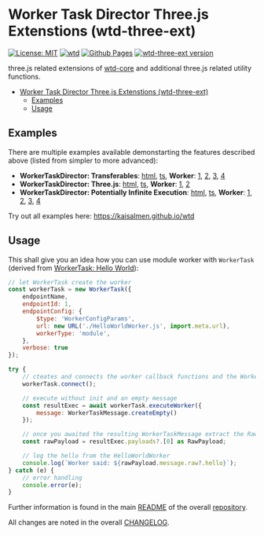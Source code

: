 # Worker Task Director Three.js Extenstions (wtd-three-ext)

[![License: MIT](https://img.shields.io/badge/License-MIT-yellow.svg)](https://github.com/kaisalmen/wtd/blob/main/LICENSE)
[![wtd](https://github.com/kaisalmen/wtd/actions/workflows/actions.yml/badge.svg)](https://github.com/kaisalmen/wtd/actions/workflows/actions.yml)
[![Github Pages](https://img.shields.io/badge/GitHub-Pages-blue?logo=github)](https://kaisalmen.github.io/wtd)
[![wtd-three-ext version](https://img.shields.io/npm/v/wtd-three-ext?logo=npm&label=wtd-three-ext)](https://www.npmjs.com/package/wtd-three-ext)

three.js related extensions of [wtd-core](https://www.npmjs.com/package/wtd-core) and additional three.js related utility functions.

- [Worker Task Director Three.js Extenstions (wtd-three-ext)](#worker-task-director-threejs-extenstions-wtd-three-ext)
  - [Examples](#examples)
  - [Usage](#usage)

## Examples

There are multiple examples available demonstarting the features described above (listed from simpler to more advanced):

- **WorkerTaskDirector: Transferables**: [html](https://github.com/kaisalmen/wtd/blob/main/packages/examples/transferables.html), [ts](https://github.com/kaisalmen/wtd/blob/main/packages/examples/src/transferables/TransferablesTestbed.ts), **Worker**: [1](https://github.com/kaisalmen/wtd/blob/main/packages/examples/src/worker/TransferableWorkerTest1.ts), [2](https://github.com/kaisalmen/wtd/blob/main/packages/examples/src/worker/TransferableWorkerTest2.ts), [3](https://github.com/kaisalmen/wtd/blob/main/packages/examples/src/worker/TransferableWorkerTest3.ts), [4](https://github.com/kaisalmen/wtd/blob/main/packages/examples/src/worker/TransferableWorkerTest4.ts)
- **WorkerTaskDirector: Three.js**: [html](https://github.com/kaisalmen/wtd/blob/main/packages/examples/threejs.html), [ts](https://github.com/kaisalmen/wtd/blob/main/packages/examples/src/threejs/Threejs.ts), **Worker**: [1](https://github.com/kaisalmen/wtd/blob/main/packages/examples/src/worker/HelloWorldThreeWorker.ts), [2](https://github.com/kaisalmen/wtd/blob/main/packages/examples/src/worker/OBJLoaderWorker.ts)
- **WorkerTaskDirector: Potentially Infinite Execution**: [html](https://github.com/kaisalmen/wtd/blob/main/packages/examples/potentially_infinite.html), [ts](https://github.com/kaisalmen/wtd/blob/main/packages/examples/src/infinite/PotentiallyInfiniteExample.ts), **Worker**: [1](https://github.com/kaisalmen/wtd/blob/main/packages/examples/src/worker/InfiniteWorkerExternalGeometry.ts), [2](https://github.com/kaisalmen/wtd/blob/main/packages/examples/src/worker/InfiniteWorkerInternalGeometry.ts), [3](https://github.com/kaisalmen/WWOBJLoader/blob/main/packages/objloader2/src/worker/OBJLoader2Worker.ts), [4](https://github.com/kaisalmen/wtd/blob/main/packages/examples/src/infinite/PotentiallyInfiniteExample.ts#L627-L668)

Try out all examples here: <https://kaisalmen.github.io/wtd>

## Usage

This shall give you an idea how you can use module worker with `WorkerTask` (derived from [WorkerTask: Hello World](https://github.com/kaisalmen/wtd/blob/main/packages/examples/src/helloWorld/HelloWorldWorkerTask.ts)):

```js
// let WorkerTask create the worker
const workerTask = new WorkerTask({
    endpointName,
    endpointId: 1,
    endpointConfig: {
        $type: 'WorkerConfigParams',
        url: new URL('./HelloWorldWorker.js', import.meta.url),
        workerType: 'module',
    },
    verbose: true
});

try {
    // cteates and connects the worker callback functions and the WorkerTask
    workerTask.connect();

    // execute without init and an empty message
    const resultExec = await workerTask.executeWorker({
        message: WorkerTaskMessage.createEmpty()
    });

    // once you awaited the resulting WorkerTaskMessage extract the RawPayload
    const rawPayload = resultExec.payloads?.[0] as RawPayload;

    // log the hello from the HelloWorldWorker
    console.log(`Worker said: ${rawPayload.message.raw?.hello}`);
} catch (e) {
    // error handling
    console.error(e);
}
```

Further information is found in the main [README](https://github.com/kaisalmen/wtd/blob/main/README.md) of the overall [repository](https://github.com/kaisalmen/wtd).

All changes are noted in the overall [CHANGELOG](https://github.com/kaisalmen/wtd/blob/main/CHANGELOG.md).
